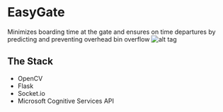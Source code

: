 # EasyGate
Minimizes boarding time at the gate and ensures on time departures by predicting and preventing overhead bin overflow
![alt tag](http://i.imgur.com/ieNjdcM.png)

## The Stack
- OpenCV
- Flask
- Socket.io
- Microsoft Cognitive Services API
